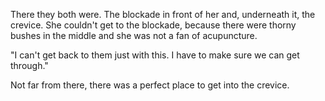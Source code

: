 There they both were. The blockade in front of her and, underneath it, the crevice. She couldn't get to the blockade, because there were thorny bushes in the middle and she was not a fan of acupuncture.

"I can't get back to them just with this. I have to make sure we can get through."

Not far from there, there was a perfect place to get into the crevice.
